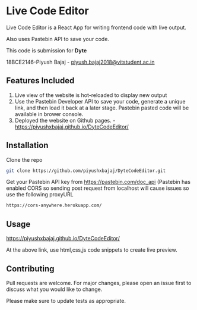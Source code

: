 
# Live Code Editor

Live Code Editor is a React App for writing frontend code with live output.

Also uses Pastebin API to save your code.

This code is submission for **Dyte**

18BCE2146-Piyush Bajaj  -   piyush.bajaj2018@vitstudent.ac.in

## Features Included

1) Live view of the website is hot-reloaded to display new output
2) Use the Pastebin Developer API to save your code, generate a unique link, and then load it back at a later stage. Pastebin pasted code will be available in brower console.
3) Deployed the website on Github pages. - https://piyushxbajaj.github.io/DyteCodeEditor/

## Installation

Clone the repo

```bash
git clone https://github.com/piyushxbajaj/DyteCodeEditor.git
```
Get your Pastebin API key from https://pastebin.com/doc_api (Pastebin has enabled CORS so sending post request from localhost will cause issues so use the following proxyURL

```html
https://cors-anywhere.herokuapp.com/
```

## Usage

https://piyushxbajaj.github.io/DyteCodeEditor/

At the above link, use html,css,js code snippets to create live preview.

## Contributing
Pull requests are welcome. For major changes, please open an issue first to discuss what you would like to change.

Please make sure to update tests as appropriate.

